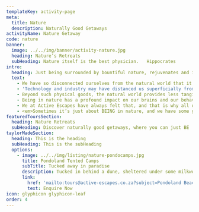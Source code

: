 ```yaml
---
templateKey: activity-page
meta:
  title: Nature
  description: Naturally Good Getaways
activityName: Nature Getaway
code: nature
banner:
  image: ../../img/banner/activity-nature.jpg
  heading: Nature’s Retreats
  subHeading: Nature itself is the best physician.   Hippocrates
intro:
  heading: Just being surrounded by bountiful nature, rejuvenates and inspires us…
  text:
    - We have so disconnected ourselves from the natural world that it is easy — and often convenient — to forget that nature remains as giving as ever, even as it vanishes bit-by-bit.
    - 'Technology and industry may have distanced us superficially from nature, but it has not changed our reliance upon the natural world: most of what we use and consume on a daily basis remains the product of multitudes of interactions within nature, and many of those interactions have been catastrophically imperilled.'
    - Beyond such physical goods, the natural world provides less tangible, but just as important, gifts in terms of beauty, art, and spirituality.
    - Being in nature has a profound impact on our brains and our behaviour; helping us to reduce anxiety and stress, and increase our attention capacity, creativity, and even our ability to connect with other people.
    - We at Active Escapes have always felt that, and that is why all our trips take place in beautiful natural surrounds, far from the madding crowds.
    - <em>Sometimes it’s just about BEING in nature, and we have some great getaways where this can be….</em>
featuredToursSection:
  heading: Nature Retreats
  subHeading: Discover naturally good getaways, where you can just BE
taylorMadeSection:
  heading: This is the heading
  subHeading: This is the subHeading
  options:
    - image: ../../img/listing/nature-pondocamps.jpg
      title: Pondoland Tented Camps
      subTitle: Tucked away in paradise
      description: Tucked in behind a dune, sheltered under some milkwoods, or on the banks of a pristine estuary, these Wild Coast Beach Camps in Northern Pondoland offer the perfect friend and family getaway.  They are a place to reflect, explore, and be reminded about what is truly important in life.
      link:
        href: 'mailto:tours@active-escapes.co.za?subject=Pondoland Beach Camp Accommodation Enquiry'
        text: Enquire Now
icon: glyphicon glyphicon-leaf
order: 4
---
```

